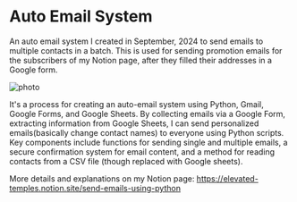 # Auto Email System
An auto email system I created in September, 2024 to send emails to multiple contacts in a batch. This is used for sending promotion emails for the subscribers of my Notion page, after they filled their addresses in a Google form.

![photo](https://file.notion.so/f/f/eba495ae-27ec-4b29-a0c4-e438c9218d5a/d72e9305-45c8-4e13-9315-66f01d77453b/image.png?table=block&id=10ce227c-997d-80b6-8dae-e5454107cc0c&spaceId=eba495ae-27ec-4b29-a0c4-e438c9218d5a&expirationTimestamp=1738137600000&signature=77Ttkxszj0leajdVCQICIOrMVcdgW021WUXjEqxBfoc&downloadName=image.png)

It's a process for creating an auto-email system using Python, Gmail, Google Forms, and Google Sheets. 
By collecting emails via a Google Form, extracting information from Google Sheets, I can send personalized emails(basically change contact names) to everyone using Python scripts. 
Key components include functions for sending single and multiple emails, a secure confirmation system for email content, and a method for reading contacts from a CSV file (though replaced with Google sheets).

More details and explanations on my Notion page: https://elevated-temples.notion.site/send-emails-using-python
